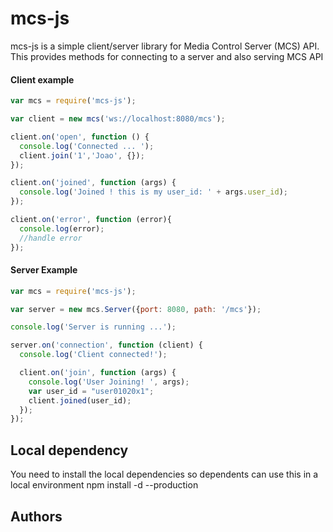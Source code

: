 # mcs-js #
mcs-js is a simple client/server library for Media Control Server (MCS) API.
This provides methods for connecting to a server and also serving MCS API

#### Client example ####

```javascript
var mcs = require('mcs-js');

var client = new mcs('ws://localhost:8080/mcs');

client.on('open', function () {
  console.log('Connected ... ');
  client.join('1','Joao', {});
});

client.on('joined', function (args) {
  console.log('Joined ! this is my user_id: ' + args.user_id);
});

client.on('error', function (error){
  console.log(error);
  //handle error
});
```

#### Server Example ####

```javascript
var mcs = require('mcs-js');

var server = new mcs.Server({port: 8080, path: '/mcs'});

console.log('Server is running ...');

server.on('connection', function (client) {
  console.log('Client connected!');

  client.on('join', function (args) {
    console.log('User Joining! ', args);
    var user_id = "user01020x1";
    client.joined(user_id);
  });
});
```

## Local dependency

You need to install the local dependencies so dependents can use this in a local environment
npm install -d --production

## Authors ##

